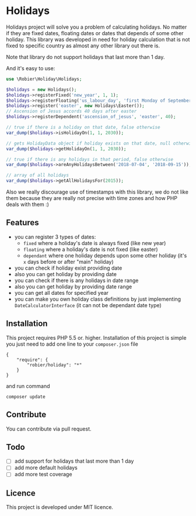 Holidays
========

Holidays project will solve you a problem of calculating holidays. No matter if they are 
fixed dates, floating dates or dates that depends of some other holiday. This library
was developed in need for holiday calculation that is not fixed to specific country as
almost any other library out there is.

Note that library do not support holidays that last more than 1 day.

And it's easy to use:

```PHP
use \Robier\Holiday\Holidays;

$holidays = new Holidays();
$holidays->registerFixed('new_year', 1, 1);
$holidays->registerFloating('us_labour_day', 'first Monday of September');
$holidays->register('easter', new Holidays\Easter());
// Ascension of Jesus accords 40 days after easter
$holidays->registerDependent('ascension_of_jesus', 'easter', 40);

// true if there is a holiday on that date, false otherwise
var_dump($holidays->isHolidayOn(1, 1, 2030));

// gets HolidayData object if holiday exists on that date, null otherwise
var_dump($holidays->getHolidayOn(1, 1, 2030));

// true if there is any holidays in that period, false otherwise
var_dump($holidays->areAnyHolidaysBetween('2018-07-04', '2018-09-15'));

// array of all holidays
var_dump($holidays->getAllHolidaysFor(2015));
```

Also we really discourage use of timestamps with this library, we do not like them
because they are really not precise with time zones and how PHP deals with them :)

Features
--------

- you can register 3 types of dates:
    - `fixed` where a holiday's date is always fixed (like new year)
    - `floating` where a holiday's date is not fixed (like easter)
    - `dependant` where one holiday depends upon some other holiday (it's `x` days before 
    or after "main" holiday)
- you can check if holiday exist providing date
- also you can get holiday by providing date
- you can check if there is any holidays in date range
- also you can get holiday by providing date range
- you can get all dates for specified year
- you can make you own holiday class definitions by just implementing `DateCalculatorInterface`
(it can not be dependant date type)

Installation
------------

This project requires PHP 5.5 or. higher.
Installation of this project is simple you just need to add one line to your `composer.json` file

    {
        "require": {
            "robier/holiday": "*"
        }
    }

and run command

    composer update

Contribute
----------

You can contribute via pull request.

Todo
----

- [ ] add support for holidays that last more than 1 day
- [ ] add more default holidays
- [ ] add more test coverage

Licence
-------

This project is developed under MIT licence.
